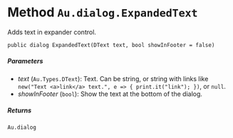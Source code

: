 # Method `Au.dialog.ExpandedText`

Adds text in expander control.

```
public dialog ExpandedText(DText text, bool showInFooter = false)
```

##### Parameters

- *text*  (`Au.Types.DText`):
    Text. Can be string, or string with links like `new("Text <a>link</a> text.", e => { print.it("link"); })`, or `null`.
- *showInFooter*  (`bool`):
    Show the text at the bottom of the dialog.

##### Returns

`Au.dialog`